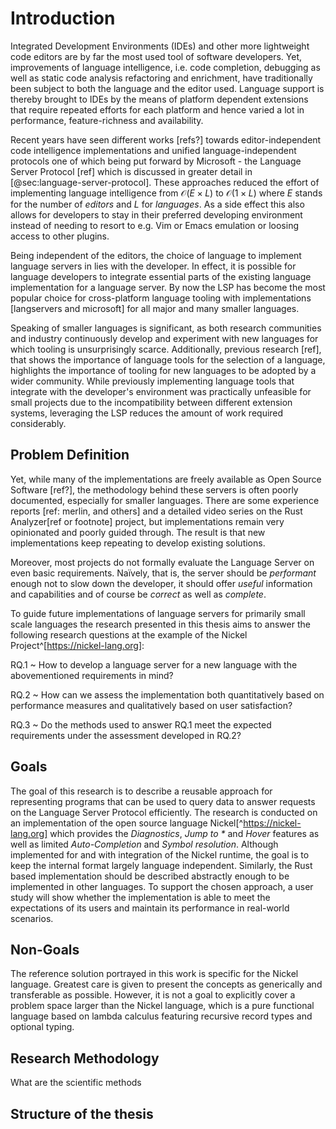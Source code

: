 # Introduction

Integrated Development Environments (IDEs) and other more lightweight code editors are by far the most used tool of software developers.
Yet, improvements of language intelligence, i.e. code completion, debugging as well as static code analysis refactoring and enrichment, have traditionally been subject to both the language and the editor used.
Language support is thereby brought to IDEs by the means of platform dependent extensions that require repeated efforts for each platform and hence varied a lot in performance, feature-richness and availability.
<!-- Comparison here? -->
Recent years have seen different works [refs?] towards editor-independent code intelligence implementations and unified language-independent protocols one of which being put forward by Microsoft - the Language Server Protocol [ref] which is discussed in greater detail in [@sec:language-server-protocol].
These approaches reduced the effort of implementing language intelligence from $\mathcal{O}(E \times L)$ to $\mathcal{O}(1 \times L)$ where $E$ stands for the number of _editors_ and $L$ for _languages_.
As a side effect this also allows for developers to stay in their preferred developing environment instead of needing to resort to e.g. Vim or Emacs emulation or loosing access to other plugins.

<!-- graphic here or in the backgroudn chapter -->

Being independent of the editors, the choice of language to implement language servers in lies with the developer.
In effect, it is possible for language developers to integrate essential parts of the existing language implementation for a language server.
By now the LSP has become the most popular choice for cross-platform language tooling with implementations [langservers and microsoft] for all major and many smaller languages.

Speaking of smaller languages is significant, as both research communities and industry continuously develop and experiment with new languages for which tooling is unsurprisingly scarce.
Additionally, previous research [ref], that shows the importance of language tools for the selection of a language, highlights the importance of tooling for new languages to be adopted by a wider community.
While previously implementing language tools that integrate with the developer's environment was practically unfeasible for small projects due to the incompatibility between different extension systems, leveraging the LSP reduces the amount of work required considerably.

## Problem Definition

Yet, while many of the implementations are freely available as Open Source Software [ref?], the methodology behind these servers is often poorly documented, especially for smaller languages.
There are some experience reports [ref: merlin, and others] and a detailed video series on the Rust Analyzer[ref or footnote] project, but implementations remain very opinionated and poorly guided through.
The result is that new implementations keep repeating to develop existing solutions.

Moreover, most projects do not formally evaluate the Language Server on even basic requirements.
Naïvely, that is, the server should be *performant* enough not to slow down the developer, it should offer *useful* information and capabilities and of course be *correct* as well as *complete*.

To guide future implementations of language servers for primarily small scale languages the research presented in this thesis aims to answer the following research questions at the example of the Nickel Project^[https://nickel-lang.org]:

RQ.1
  ~ How to develop a language server for a new language with the abovementioned requirements in mind?

RQ.2
  ~ How can we assess the implementation both quantitatively based on performance measures and qualitatively based on user satisfaction?

RQ.3
  ~ Do the methods used to answer RQ.1 meet the expected requirements under the assessment developed in RQ.2?

## Goals

The goal of this research is to describe a reusable approach for representing programs that can be used to query data to answer requests on the Language Server Protocol efficiently. The research is conducted on an implementation of the open source language Nickel[^https://nickel-lang.org] which provides the *Diagnostics*, *Jump to \** and *Hover*  features as well as limited *Auto-Completion* and *Symbol resolution*.
Although implemented for and with integration of the Nickel runtime, the goal is to keep the internal format largely language independent.
Similarly, the Rust based implementation should be described abstractly enough to be implemented in other languages.
To support the chosen approach, a user study will show whether the implementation is able to meet the expectations of its users and maintain its performance in real-world scenarios.

## Non-Goals

The reference solution portrayed in this work is specific for the Nickel language.  Greatest care is given to present the concepts as generically and transferable as possible. However, it is not a goal to explicitly cover a problem space larger than the Nickel language, which is a pure functional language based on lambda calculus <!-- is it? --> featuring recursive record types and optional typing.

## Research Methodology

What are the scientific methods


## Structure of the thesis
